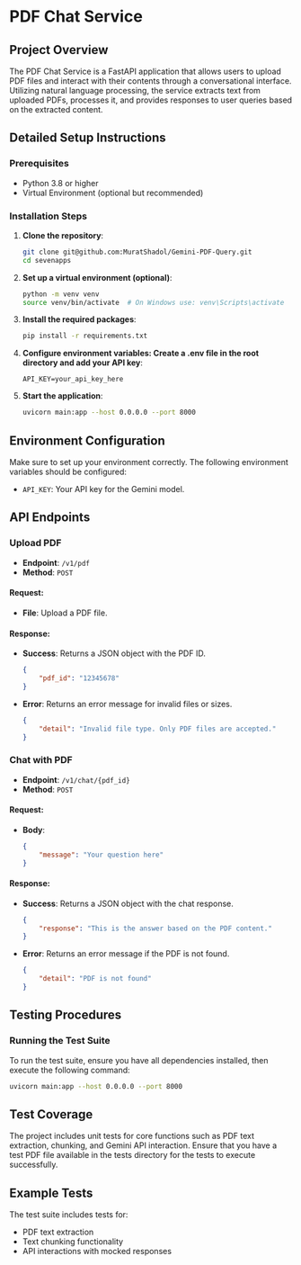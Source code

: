 # PDF Chat Service

## Project Overview

The PDF Chat Service is a FastAPI application that allows users to upload PDF files and interact with their contents through a conversational interface. Utilizing natural language processing, the service extracts text from uploaded PDFs, processes it, and provides responses to user queries based on the extracted content.

## Detailed Setup Instructions

### Prerequisites

- Python 3.8 or higher
- Virtual Environment (optional but recommended)

### Installation Steps

1. **Clone the repository**:
   ```bash
   git clone git@github.com:MuratShadol/Gemini-PDF-Query.git
   cd sevenapps

2. **Set up a virtual environment (optional)**:
   ```bash
   python -m venv venv
   source venv/bin/activate  # On Windows use: venv\Scripts\activate

3. **Install the required packages**:
   ```bash
   pip install -r requirements.txt

4. **Configure environment variables: Create a .env file in the root directory and add your API key**:
   ```plaintext
   API_KEY=your_api_key_here

5. **Start the application**:
   ```bash
   uvicorn main:app --host 0.0.0.0 --port 8000

## Environment Configuration
Make sure to set up your environment correctly. The following environment variables should be configured:
- `API_KEY`: Your API key for the Gemini model.

## API Endpoints

### Upload PDF
- **Endpoint**: `/v1/pdf`
- **Method**: `POST`

#### Request:
- **File**: Upload a PDF file.

#### Response:
- **Success**: Returns a JSON object with the PDF ID.
    ```json
    {
        "pdf_id": "12345678"
    }
    ```
- **Error**: Returns an error message for invalid files or sizes.
    ```json
    {
        "detail": "Invalid file type. Only PDF files are accepted."
    }
    ```

### Chat with PDF
- **Endpoint**: `/v1/chat/{pdf_id}`
- **Method**: `POST`

#### Request:
- **Body**:
    ```json
    {
        "message": "Your question here"
    }
    ```

#### Response:
- **Success**: Returns a JSON object with the chat response.
    ```json
    {
        "response": "This is the answer based on the PDF content."
    }
    ```
- **Error**: Returns an error message if the PDF is not found.
    ```json
    {
        "detail": "PDF is not found"
    }
    ```

## Testing Procedures

### Running the Test Suite
To run the test suite, ensure you have all dependencies installed, then execute the following command:
  ```bash
  uvicorn main:app --host 0.0.0.0 --port 8000
  ```

## Test Coverage

The project includes unit tests for core functions such as PDF text extraction, chunking, and Gemini API interaction. Ensure that you have a test PDF file available in the tests directory for the tests to execute successfully.

## Example Tests

The test suite includes tests for:
- PDF text extraction
- Text chunking functionality
- API interactions with mocked responses

